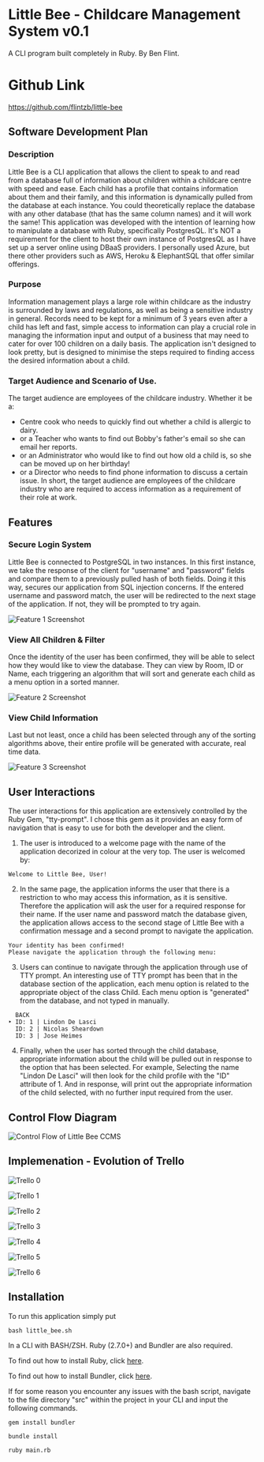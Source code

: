 # Little Bee - Childcare Management System v0.1
A CLI program built completely in Ruby.
By Ben Flint.

# Github Link
https://github.com/flintzb/little-bee

## Software Development Plan
### Description
Little Bee is a CLI application that allows the client to speak to and read from a database full of information about children within a childcare centre with speed and ease. Each child has a profile that contains information about them and their family, and this information is dynamically pulled from the database at each instance. You could theoretically replace the database with any other database (that has the same column names) and it will work the same!
This application was developed with the intention of learning how to manipulate a database with Ruby, specifically PostgresQL. It's NOT a requirement for the client to host their own instance of PostgresQL as I have set up a server online using DBaaS providers. I personally used Azure, but there other providers such as AWS, Heroku & ElephantSQL that offer similar offerings.
### Purpose
Information management plays a large role within childcare as the industry is surrounded by laws and regulations, as well as being a sensitive industry in general. Records need to be kept for a minimum of 3 years even after a child has left and fast, simple access to information can play a crucial role in managing the information input and output of a business that may need to cater for over 100 children on a daily basis. The application isn't designed to look pretty, but is designed to minimise the steps required to finding access the desired information about a child. 

### Target Audience and Scenario of Use.
The target audience are employees of the childcare industry. Whether it be a:
-	Centre cook who needs to quickly find out whether a child is allergic to dairy.
-	or a Teacher who wants to find out Bobby's father's email so she can email her reports.
-	or an Administrator who would like to find out how old a child is, so she can be moved up on her birthday!
-	or a Director who needs to find phone information to discuss a certain issue.
In short, the target audience are employees of the childcare industry who are required to access information as a requirement of their role at work.

## Features

### Secure Login System
Little Bee is connected to PostgreSQL in two instances. In this first instance, we take the response of the client for "username" and "password" fields and compare them to a previously pulled hash of both fields. Doing it this way, secures our application from SQL injection concerns. 
If the entered username and password match, the user will be redirected to the next stage of the application. 
If not, they will be prompted to try again.
<br>

![Feature 1 Screenshot](./docs/SS1.png)

### View All Children & Filter
Once the identity of the user has been confirmed, they will be able to select how they would like to view the database. They can view by Room, ID or Name, each triggering an algorithm that will sort and generate each child as a menu option in a sorted manner. 
<br>

![Feature 2 Screenshot](./docs/SS2.png)

### View Child Information
Last but not least, once a child has been selected through any of the sorting algorithms above, their entire profile will be generated with accurate, real time data.
<br>

![Feature 3 Screenshot](./docs/SS3.png)

## User Interactions

The user interactions for this application are extensively controlled by the Ruby Gem, "tty-prompt". I chose this gem as it provides an easy form of navigation that is easy to use for both the developer and the client.

1. The user is introduced to a welcome page with the name of the application decorized in colour at the very top. The user is welcomed by: 
```
Welcome to Little Bee, User!
```
2. In the same page, the application informs the user that there is a restriction to who may access this information, as it is sensitive. Therefore the application will ask the user for a required response for their name. If the user name and password match the database given, the application allows access to the second stage of Little Bee with a confirmation message and a second prompt to navigate the application. 
```
Your identity has been confirmed!
Please navigate the application through the following menu:
```
3. Users can continue to navigate through the application through use of TTY prompt. An interesting use of TTY prompt has been that in the database section of the application, each menu option is related to the appropriate object of the class Child. Each menu option is "generated" from the database, and not typed in manually. 
```
  BACK
‣ ID: 1 | Lindon De Lasci
  ID: 2 | Nicolas Sheardown
  ID: 3 | Jose Heimes
```
4. Finally, when the user has sorted through the child database, appropriate information about the child will be pulled out in response to the option that has been selected. For example, Selecting the name "Lindon De Lasci" will then look for the child profile with the "ID" attribute of 1. And in response, will print out the appropriate information of the child selected, with no further input required from the user. 

## Control Flow Diagram

![Control Flow of Little Bee CCMS](./docs/CONFLOW.png)

## Implemenation - Evolution of Trello
![Trello 0](./docs/T0.png)


![Trello 1](./docs/T1.png)


![Trello 2](./docs/T2.png)


![Trello 3](./docs/T3.png)


![Trello 4](./docs/T4.png)


![Trello 5](./docs/T5.png)


![Trello 6](./docs/T6.png)

## Installation

To run this application simply put 
```
bash little_bee.sh
```
In a CLI with BASH/ZSH.
Ruby (2.7.0+) and Bundler are also required.

To find out how to install Ruby, click [here](https://www.ruby-lang.org/en/downloads/).

To find out how to install Bundler, click [here](https://bundler.io/).

If for some reason you encounter any issues with the bash script, navigate to the file directory "src" within the project in your CLI and input the following commands.
```
gem install bundler
```
```
bundle install
```
```
ruby main.rb
```
